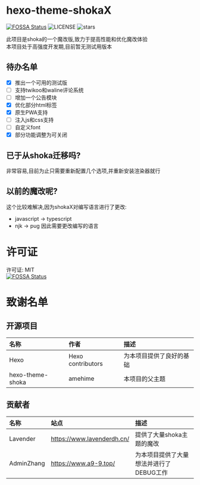 # hexo-theme-shokaX
[![FOSSA Status](https://app.fossa.com/api/projects/git%2Bgithub.com%2Fzkz098%2Fhexo-theme-shokaX.svg?type=shield)](https://app.fossa.com/projects/git%2Bgithub.com%2Fzkz098%2Fhexo-theme-shokaX?ref=badge_shield)
![LICENSE](	https://img.shields.io/github/license/zkz098/hexo-theme-shokaX)
![stars](https://img.shields.io/github/stars/zkz098/hexo-theme-shokaX)


此项目是shoka的一个魔改版,致力于提高性能和优化魔改体验 \
本项目处于高强度开发期,目前暂无测试用版本

## 待办名单
- [x] 推出一个可用的测试版
- [ ] 支持twikoo和waline评论系统
- [ ] 增加一个公告模块
- [x] 优化部分html标签
- [x] 原生PWA支持
- [ ] 注入js和css支持
- [ ] 自定义font
- [x] 部分功能调整为可关闭

## 已于从shoka迁移吗?
非常容易,目前为止只需要重新配置几个选项,并重新安装渲染器就行

## 以前的魔改呢?
这个比较难解决,因为shokaX对编写语言进行了更改:
- javascript -> typescript
- njk -> pug
  因此需要更改编写的语言

# 许可证
许可证: MIT \
[![FOSSA Status](https://app.fossa.com/api/projects/git%2Bgithub.com%2Fzkz098%2Fhexo-theme-shokaX.svg?type=large)](https://app.fossa.com/projects/git%2Bgithub.com%2Fzkz098%2Fhexo-theme-shokaX?ref=badge_large)

# 致谢名单
## 开源项目
| 名称               | 作者                | 描述                 |
|:-----------------|:------------------|:-------------------|
| Hexo             | Hexo contributors | 为本项目提供了良好的基础       |
| hexo-theme-shoka | amehime           | 本项目的父主题            |

## 贡献者
| 名称         | 站点                         | 描述                     |
|:-----------|:---------------------------|:-----------------------|
| Lavender   | https://www.lavenderdh.cn/ | 提供了大量shoka主题的魔改        |
| AdminZhang | https://www.a9-9.top/      | 为本项目提供了大量想法并进行了DEBUG工作 |

